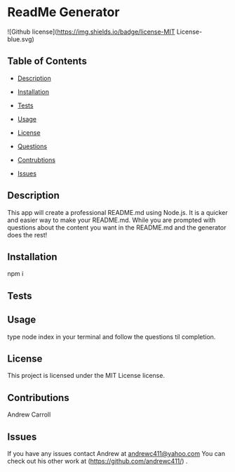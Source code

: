 # ReadMe Generator
  ![Github license](https://img.shields.io/badge/license-MIT License-blue.svg)
  ## Table of Contents
  * [Description](#Description)
  * [Installation](#Installation)
  * [Tests](#Tests)
  * [Usage](#Tests)
  
 * [License](#License)

  * [Questions](#Questions)
  * [Contrubtions](#Contributions)
  * [Issues](#Contributions)
  ## Description
  This app will create a professional README.md using Node.js. It is a quicker and easier way to make your README.md. While you are prompted with questions about the content you want in the README.md and the generator does the rest!
  ## Installation
  npm i
  ## Tests
  
  ## Usage
  type node index in your terminal and follow the questions til completion.
  ## License 
  
  This project is licensed under the MIT License license.
  ## Contributions
  Andrew Carroll
  ## Issues
  If you have any issues contact Andrew at andrewc411@yahoo.com You can check out his other work at (https://github.com/andrewc411/) .
